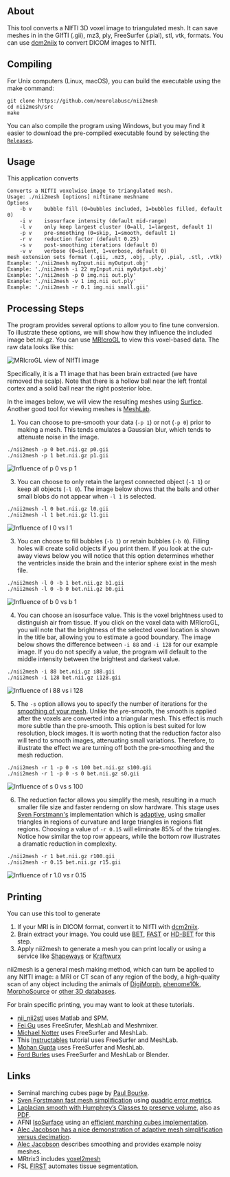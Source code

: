 ## About

This tool converts a NIfTI 3D voxel image to triangulated mesh. It can save meshes in in the GIfTI (.gii), mz3, ply, FreeSurfer (.pial), stl, vtk, formats. You can use [dcm2niix](https://github.com/rordenlab/dcm2niix) to convert DICOM images to NIfTI.

## Compiling

For Unix computers (Linux, macOS), you can build the executable using the make command:

```
git clone https://github.com/neurolabusc/nii2mesh
cd nii2mesh/src
make
```

You can also compile the program using Windows, but you may find it easier to download the pre-compiled executable found by selecting the [`Releases`](https://github.com/neurolabusc/nii2mesh/releases/latest/).

## Usage

This application converts 

```
Converts a NIfTI voxelwise image to triangulated mesh.
Usage: ./nii2mesh [options] niftiname meshname
Options
    -b v    bubble fill (0=bubbles included, 1=bubbles filled, default 0)
    -i v    isosurface intensity (default mid-range)
    -l v    only keep largest cluster (0=all, 1=largest, default 1)
    -p v    pre-smoothing (0=skip, 1=smooth, default 1)
    -r v    reduction factor (default 0.25)
    -s v    post-smoothing iterations (default 0)
    -v v    verbose (0=silent, 1=verbose, default 0)
mesh extension sets format (.gii, .mz3, .obj, .ply, .pial, .stl, .vtk)
Example: './nii2mesh myInput.nii myOutput.obj'
Example: './nii2mesh -i 22 myInput.nii myOutput.obj'
Example: './nii2mesh -p 0 img.nii out.ply'
Example: './nii2mesh -v 1 img.nii out.ply'
Example: './nii2mesh -r 0.1 img.nii small.gii'
```
## Processing Steps

The program provides several options to allow you to fine tune conversion. To illustrate these options, we will show how they influence the included image bet.nii.gz. You can use [MRIcroGL](https://www.nitrc.org/plugins/mwiki/index.php/mricrogl:MainPage) to view this voxel-based data. The raw data looks like this:

![MRIcroGL view of NIfTI image](voxels.png)

Specifically, it is a T1 image that has been brain extracted (we have removed the scalp). Note that there is a hollow ball near the left frontal cortex and a solid ball near the right posterior lobe.

In the images below, we will view the resulting meshes using [Surfice](https://www.nitrc.org/plugins/mwiki/index.php/surfice:MainPage). Another good tool for viewing meshes is [MeshLab](https://www.meshlab.net).

1. You can choose to pre-smooth your data (`-p 1`) or not (`-p 0`) prior to making a mesh. This tends emulates a Gaussian blur, which tends to attenuate noise in the image. 

```
./nii2mesh -p 0 bet.nii.gz p0.gii
./nii2mesh -p 1 bet.nii.gz p1.gii
```

![Influence of p 0 vs p 1](p01.jpg)

3. You can choose to only retain the largest connected object (`-1 1`) or keep all objects (`-l 0`). The image below shows that the balls and other small blobs do not appear when `-l 1` is selected.

```
./nii2mesh -l 0 bet.nii.gz l0.gii
./nii2mesh -l 1 bet.nii.gz l1.gii
```

![Influence of l 0 vs l 1](l01.jpg)

3. You can choose to fill bubbles (`-b 1`) or retain bubbles (`-b 0`). Filling holes will create solid objects if you print them. If you look at the cut-away views below you will notice that this option determines whether the ventricles inside the brain and the interior sphere exist in the mesh file.

```
./nii2mesh -l 0 -b 1 bet.nii.gz b1.gii
./nii2mesh -l 0 -b 0 bet.nii.gz b0.gii
```

![Influence of b 0 vs b 1](b01.jpg)

4. You can choose an isosurface value. This is the voxel brightness used to distinguish air from tissue. If you click on the voxel data with MRIcroGL, you will note that the brightness of the selected voxel location is shown in the title bar, allowing you to estimate a good boundary. The image below shows the difference between `-i 88` and `-i 128` for our example image. If you do not specify a value, the program will default to the middle intensity between the brightest and darkest value.

```
./nii2mesh -i 88 bet.nii.gz i88.gii
./nii2mesh -i 128 bet.nii.gz i128.gii
```

![Influence of i 88 vs i 128](i88i128.jpg)

5. The `-s` option allows you to specify the number of iterations for the [smoothing of your mesh](https://doi.org/10.1111/1467-8659.00334). Unlike the `p`re-smooth, the `s`mooth is applied after the voxels are converted into a triangular mesh. This effect is much more subtle than the pre-smooth. This option is best suited for low resolution, block images. It is worth noting that the reduction factor also will tend to smooth images, attenuating small variations. Therefore, to illustrate the effect we are turning off both the pre-smoothing and the mesh reduction.

```
./nii2mesh -r 1 -p 0 -s 100 bet.nii.gz s100.gii
./nii2mesh -r 1 -p 0 -s 0 bet.nii.gz s0.gii
```

![Influence of s 0 vs s 100](s0s100.jpg)

6. The reduction factor allows you simplify the mesh, resulting in a much smaller file size and faster renderng on slow hardware. This stage uses [Sven Forstmann's](https://github.com/sp4cerat/Fast-Quadric-Mesh-Simplification) implementation which is [adaptive](http://www.alecjacobson.com/weblog/?p=4444), using smaller triangles in regions of curvature and large triangles in regions flat regions. Choosing a value of `-r 0.15` will eliminate 85% of the triangles. Notice how similar the top row appears, while the bottom row illustrates a dramatic reduction in complexity.

```
./nii2mesh -r 1 bet.nii.gz r100.gii
./nii2mesh -r 0.15 bet.nii.gz r15.gii 
```

![Influence of r 1.0 vs r 0.15](r100r15.jpg)

## Printing

You can use this tool to generate

1. If your MRI is in DICOM format, convert it to NIfTI with [dcm2niix](https://github.com/rordenlab/dcm2niix).
2. Brain extract your image. You could use [BET](https://fsl.fmrib.ox.ac.uk/fsl/fslwiki/BET/UserGuide), [FAST](https://fsl.fmrib.ox.ac.uk/fsl/fslwiki/FAST) or [HD-BET](https://github.com/MIC-DKFZ/HD-BET) for this step.
3. Apply nii2mesh to generate a mesh you can print locally or using a service like [Shapeways](https://www.shapeways.com) or [Kraftwurx](http://www.kraftwurx.com)

nii2mesh is a general mesh making method, which can turn be applied to any NIfTI image: a MRI or CT scan of any region of the body, a high-quality scan of any object including the animals of [DigiMorph](http://digimorph.org/index.phtml), [phenome10k](https://www.phenome10k.org), [MorphoSource](https://www.morphosource.org) or [other 3D databases](https://morphomuseum.com/links).

For brain specific printing, you may want to look at these tutorials.

 - [nii_nii2stl](https://github.com/rordenlab/spmScripts/blob/master/nii_nii2stl.m) uses Matlab and SPM.
 - [Fei Gu](https://flashsherlock.github.io/2021/10/23/how-to-print-your-brain/) uses FreeSrufer, MeshLab and Meshmixer.
 - [Michael Notter](https://github.com/miykael/3dprintyourbrain) uses FreeSurfer and MeshLab.
 - This [Instructables](https://www.instructables.com/3D-print-your-own-brain/) tutorial uses FreeSurfer and MeshLab.
 - [Mohan Gupta](https://www.mohanwugupta.com/post/3d_brain_printing/) uses FreeSurfer and MeshLab.
 - [Ford Burles](https://fordburles.com/3d-print-brain-guide.html) uses FreeSurfer and MeshLab or Blender.

## Links

 - Seminal marching cubes page by [Paul Bourke](http://paulbourke.net/geometry/polygonise/).
 - [Sven Forstmann fast mesh simplification](https://github.com/sp4cerat/Fast-Quadric-Mesh-Simplification) using [quadric error metrics](http://www.cs.cmu.edu/~./garland/Papers/quadric2.pdf).
 - [Laplacian smooth with Humphrey’s Classes to preserve volume](https://doi.org/10.1111/1467-8659.00334), also as [PDF](http://informatikbuero.com/downloads/Improved_Laplacian_Smoothing_of_Noisy_Surface_Meshes.pdf).
 - AFNI [IsoSurface](https://afni.nimh.nih.gov/pub/dist/doc/program_help/IsoSurface.html) using an [efficient marching cubes implementation](https://www.researchgate.net/publication/228537283_Efficient_Implementation_of_Marching_Cubes%27_Cases_with_Topological_Guarantees).
 - [Alec Jacobson has a nice demonstration of adaptive mesh simplification versus decimation](http://www.alecjacobson.com/weblog/?p=4444).
 - [Alec Jacobson](https://github.com/alecjacobson/geometry-processing-smoothing) describes smoothing and provides example noisy meshes.
 - MRtrix3 includes [voxel2mesh](https://mrtrix.readthedocs.io/en/latest/reference/commands/voxel2mesh.html)
 - FSL [FIRST](https://fsl.fmrib.ox.ac.uk/fsl/fslwiki/FIRST/UserGuide) automates tissue segmentation.